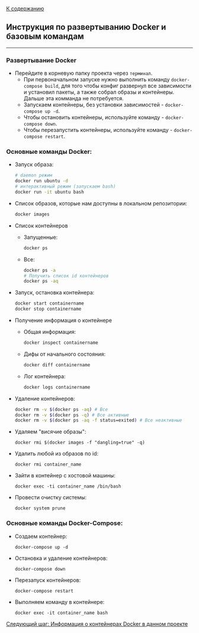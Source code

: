 [К содержанию](../readme.md)

## Инструкция по развертыванию Docker и базовым командам

----

### Развертывание Docker

* Перейдите в корневую папку проекта через `терминал`.
    * При первоначальном запуске нужно выполнить команду ````docker-compose build````, для того чтобы конфиг развернул все зависимости и установил пакеты, а также собрал образы и контейнеры. Дальше эта комманда не потребуется.
    * Запускаем контейнеры, без установки зависимостей - ````docker-compose up -d````.
    * Чтобы остановить контейнеры, используйте команду - ```docker-compose down```.
    * Чтобы перезапустить контейнеры, используйте команду - ```docker-compose restart```.

### Основные команды Docker:

* Запуск образа:

   ```bash
   # daemon режим
   docker run ubuntu -d
   # интерактивный режим (запускаем bash)
   docker run -it ubuntu bash
   ```

* Cписок образов, которые нам доступны в локальном репозитории:
   ```bash
   docker images
   ```

* Список контейнеров
   * Запущенные:
   
      ```bash
      docker ps
      ```
   * Все:
   
      ```bash
      docker ps -a
      # Получить список id контейнеров
      docker ps -aq
      ```

* Запуск, остановка контейнера:

   ```bash
   docker start containername
   docker stop containername
   ```
* Получение информация о контейнере
   * Общая информация:
   
      ```bash
      docker inspect containername
      ```

   * Дифы от начального состояния:
   
      ```bash
      docker diff containername
      ```
   * Лог контейнера:
   
      ```bash
      docker logs containername
      ```

* Удаление контейнеров:

   ```bash
   docker rm -v $(docker ps -aq) # Все
   docker rm -v $(docker ps -q) # Все активные
   docker rm -v $(docker ps -aq -f status=exited) # Все неактивные
   ```

* Удаляем "висячие образы":

   ```
   docker rmi $(docker images -f "dangling=true" -q)
   ```
* Удалить любой из образов по id:
   
   ```
   docker rmi container_name
   ```
* Зайти в контейнер с хостовой машины:
   
   ```
   docker exec -ti container_name /bin/bash
   ```
* Провести очистку системы: 
   
   ```
   docker system prune
   ```
   
### Основные команды Docker-Compose:

* Создаем контейнер:

   ```
   docker-compose up -d
   ```

* Остановка и удаление контейнеров:

   ```
   docker-compose down
   ```
* Перезапуск контейнеров: 

   ```
   docker-compose restart
   ```   

* Выполняем команду в контейнере:

   ```
   docker exec -it container_name bash
   ```
[Следующий шаг: Информация о контейнерах Docker в данном проекте](./infoContainers.md)